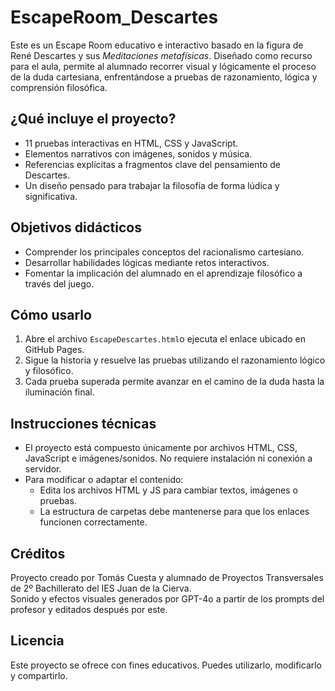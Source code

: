 # EscapeRoom_Descartes

Este es un Escape Room educativo e interactivo basado en la figura de René Descartes y sus *Meditaciones metafísicas*. Diseñado como recurso para el aula, permite al alumnado recorrer visual y lógicamente el proceso de la duda cartesiana, enfrentándose a pruebas de razonamiento, lógica y comprensión filosófica.

## ¿Qué incluye el proyecto?

- 11 pruebas interactivas en HTML, CSS y JavaScript.
- Elementos narrativos con imágenes, sonidos y música.
- Referencias explícitas a fragmentos clave del pensamiento de Descartes.
- Un diseño pensado para trabajar la filosofía de forma lúdica y significativa.

## Objetivos didácticos

- Comprender los principales conceptos del racionalismo cartesiano.
- Desarrollar habilidades lógicas mediante retos interactivos.
- Fomentar la implicación del alumnado en el aprendizaje filosófico a través del juego.

## Cómo usarlo

1. Abre el archivo `EscapeDescartes.html`o ejecuta el enlace ubicado en GitHub Pages.
2. Sigue la historia y resuelve las pruebas utilizando el razonamiento lógico y filosófico.
3. Cada prueba superada permite avanzar en el camino de la duda hasta la iluminación final.

## Instrucciones técnicas

- El proyecto está compuesto únicamente por archivos HTML, CSS, JavaScript e imágenes/sonidos. No requiere instalación ni conexión a servidor.
- Para modificar o adaptar el contenido:
  - Edita los archivos HTML y JS para cambiar textos, imágenes o pruebas.
  - La estructura de carpetas debe mantenerse para que los enlaces funcionen correctamente.

## Créditos

Proyecto creado por Tomás Cuesta y alumnado de Proyectos Transversales de 2º Bachillerato del IES Juan de la Cierva.  
Sonido y efectos visuales generados por GPT-4o a partir de los prompts del profesor y editados después por este.

## Licencia

Este proyecto se ofrece con fines educativos. Puedes utilizarlo, modificarlo y compartirlo.

